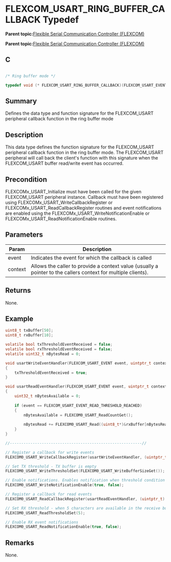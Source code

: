 # FLEXCOM\_USART\_RING\_BUFFER\_CALLBACK Typedef

**Parent topic:**[Flexible Serial Communication Controller \(FLEXCOM\)](GUID-137968B9-4089-44C6-9B5A-2F30929F6852.md)

**Parent topic:**[Flexible Serial Communication Controller \(FLEXCOM\)](GUID-1F0CC449-4122-4C77-A199-A7874C524FDD.md)

## C

```c

/* Ring buffer mode */

typedef void (* FLEXCOM_USART_RING_BUFFER_CALLBACK)(FLEXCOM_USART_EVENT event, uintptr_t context )

```

## Summary

Defines the data type and function signature for the FLEXCOM\_USART peripheral callback function in the ring buffer mode

## Description

This data type defines the function signature for the FLEXCOM\_USART peripheral callback function in the ring buffer mode. The FLEXCOM\_USART peripheral will call back the client's function with this signature when the FLEXCOM\_USART buffer read/write event has occurred.

## Precondition

FLEXCOMx\_USART\_Initialize must have been called for the given FLEXCOM\_USART peripheral instance. Callback must have been registered using FLEXCOMx\_USART\_WriteCallbackRegister or FLEXCOMx\_USART\_ReadCallbackRegister routines and event notifications are enabled using the FLEXCOMx\_USART\_WriteNotificationEnable or FLEXCOMx\_USART\_ReadNotificationEnable routines.

## Parameters

|Param|Description|
|-----|-----------|
|event|Indicates the event for which the callback is called|
|context|Allows the caller to provide a context value \(usually a pointer to the callers context for multiple clients\).|

## Returns

None.

## Example

```c
uint8_t txBuffer[50];
uint8_t rxBuffer[10];

volatile bool txThresholdEventReceived = false;
volatile bool rxThresholdEventReceived = false;
volatile uint32_t nBytesRead = 0;

void usartWriteEventHandler(FLEXCOM_USART_EVENT event, uintptr_t context )
{
    txThresholdEventReceived = true;
}

void usartReadEventHandler(FLEXCOM_USART_EVENT event, uintptr_t context )
{
    uint32_t nBytesAvailable = 0;
    
    if (event == FLEXCOM_USART_EVENT_READ_THRESHOLD_REACHED)
    {
        nBytesAvailable = FLEXCOM0_USART_ReadCountGet();
        
        nBytesRead += FLEXCOM0_USART_Read((uint8_t*)&rxBuffer[nBytesRead], nBytesAvailable);
    }
}

//----------------------------------------------------------//

// Register a callback for write events
FLEXCOM0_USART_WriteCallbackRegister(usartWriteEventHandler, (uintptr_t) NULL);

// Set TX threshold - TX buffer is empty
FLEXCOM0_USART_WriteThresholdSet(FLEXCOM0_USART_WriteBufferSizeGet());

// Enable notifications. Enables notification when threshold condition is reached
FLEXCOM0_USART_WriteNotificationEnable(true, false);

// Register a callback for read events
FLEXCOM0_USART_ReadCallbackRegister(usartReadEventHandler, (uintptr_t) NULL);

// Set RX threshold - when 5 characters are available in the receive buffer
FLEXCOM0_USART_ReadThresholdSet(5);

// Enable RX event notifications
FLEXCOM0_USART_ReadNotificationEnable(true, false);

```

## Remarks

None.

